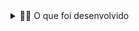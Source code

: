 <details>
  <summary>👨‍💻 O que foi desenvolvido</summary><br />

No projeto ***One For All***, usei **algumas** tabelas para revisar e consolidar **todos** os principais conceitos vistos em <strong>sql</strong> e <strong>Docker</strong>.

Usei planilhas não normalizadas que foram normalizadas e populadas em um banco de dados para que poder executar queries com o intuito de encontrar as informações solicitadas.

</details>
